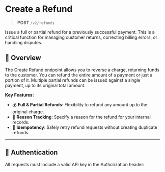 # Create a Refund

> **POST** `/v2/refunds`

Issue a full or partial refund for a previously successful payment. This is a critical function for managing customer returns, correcting billing errors, or handling disputes.

## 🎯 Overview

The Create Refund endpoint allows you to reverse a charge, returning funds to the customer. You can refund the entire amount of a payment or just a portion of it. Multiple partial refunds can be issued against a single payment, up to its original total amount.

**Key Features:**
- 💰 **Full & Partial Refunds**: Flexibility to refund any amount up to the original charge.
- 📝 **Reason Tracking**: Specify a reason for the refund for your internal records.
- 🔄 **Idempotency**: Safely retry refund requests without creating duplicate refunds.

---

## 🔐 Authentication

All requests must include a valid API key in the Authorization header:
